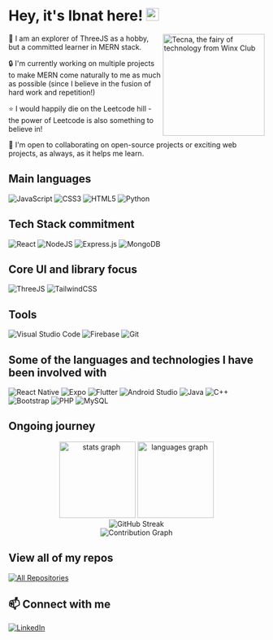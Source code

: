# Hey, it's Ibnat here! <img src="https://media.tenor.com/gYiMFYc7yOkAAAAj/green-heart-green.gif" width="25" height="25">

<img align="right" alt="Tecna, the fairy of technology from Winx Club" width="200" src="https://i.pinimg.com/originals/42/cc/36/42cc363f3d97d87a94cbb6d36dd5a9dc.gif">



🔭 I am an explorer of ThreeJS as a hobby, but a committed learner in MERN stack.

🔒 I'm currently working on multiple projects to make MERN come naturally to me as much as possible (since I believe in the fusion of hard work and repetition!)

⭐ I would happily die on the Leetcode hill - the power of Leetcode is also something to believe in!

🔗 I'm open to collaborating on open-source projects or exciting web projects, as always, as it helps me learn.

## Main languages

![JavaScript](https://img.shields.io/badge/javascript-%23323330.svg?style=for-the-badge&logo=javascript&logoColor=%23F7DF1E)
![CSS3](https://img.shields.io/badge/css3-%231572B6.svg?style=for-the-badge&logo=css3&logoColor=white)
![HTML5](https://img.shields.io/badge/html5-%23E34F26.svg?style=for-the-badge&logo=html5&logoColor=white)
![Python](https://img.shields.io/badge/python-3670A0?style=for-the-badge&logo=python&logoColor=ffdd54)

## Tech Stack commitment

![React](https://img.shields.io/badge/react-%2320232a.svg?style=for-the-badge&logo=react&logoColor=%2361DAFB)
![NodeJS](https://img.shields.io/badge/node.js-6DA55F?style=for-the-badge&logo=node.js&logoColor=white)
![Express.js](https://img.shields.io/badge/express.js-%23404d59.svg?style=for-the-badge&logo=express&logoColor=%2361DAFB)
![MongoDB](https://img.shields.io/badge/MongoDB-%234ea94b.svg?style=for-the-badge&logo=mongodb&logoColor=white)

## Core UI and library focus

![ThreeJS](https://img.shields.io/badge/threejs-black?style=for-the-badge&logo=three.js&logoColor=white)
![TailwindCSS](https://img.shields.io/badge/tailwindcss-%2338B2AC.svg?style=for-the-badge&logo=tailwind-css&logoColor=white)

## Tools

![Visual Studio Code](https://img.shields.io/badge/Visual%20Studio%20Code-0078d7.svg?style=for-the-badge&logo=visual-studio-code&logoColor=white)
![Firebase](https://img.shields.io/badge/firebase-%23039BE5.svg?style=for-the-badge&logo=firebase)
![Git](https://img.shields.io/badge/git-%23F05033.svg?style=for-the-badge&logo=git&logoColor=white)

## Some of the languages and technologies I have been involved with

![React Native](https://img.shields.io/badge/react_native-%2320232a.svg?style=for-the-badge&logo=react&logoColor=%2361DAFB)
![Expo](https://img.shields.io/badge/expo-1C1E24?style=for-the-badge&logo=expo&logoColor=#D04A37)
![Flutter](https://img.shields.io/badge/Flutter-%2302569B.svg?style=for-the-badge&logo=Flutter&logoColor=white)
![Android Studio](https://img.shields.io/badge/Android%20Studio-3DDC84.svg?style=for-the-badge&logo=android-studio&logoColor=white)
![Java](https://img.shields.io/badge/java-%23ED8B00.svg?style=for-the-badge&logo=openjdk&logoColor=white)
![C++](https://img.shields.io/badge/c++-%2300599C.svg?style=for-the-badge&logo=c%2B%2B&logoColor=white)
![Bootstrap](https://img.shields.io/badge/bootstrap-%238511FA.svg?style=for-the-badge&logo=bootstrap&logoColor=white)
![PHP](https://img.shields.io/badge/php-%23777BB4.svg?style=for-the-badge&logo=php&logoColor=white)
![MySQL](https://img.shields.io/badge/mysql-%2300f.svg?style=for-the-badge&logo=mysql&logoColor=white)



## Ongoing journey

<div align="center">
  <img src="https://github-readme-stats.vercel.app/api?username=ibnatz&hide_title=false&hide_rank=false&show_icons=true&include_all_commits=true&count_private=true&disable_animations=false&theme=dracula&locale=en&hide_border=false" height="150" alt="stats graph"  />
  <img src="https://github-readme-stats.vercel.app/api/top-langs?username=ibnatz&locale=en&hide_title=false&layout=compact&card_width=320&langs_count=5&theme=dracula&hide_border=false" height="150" alt="languages graph"  />
</div>


<div align="center">
  <img src="https://github-readme-streak-stats.herokuapp.com/?user=ibnatz&theme=radical" alt="GitHub Streak" />
</div>


<div align="center">
  <img src="https://github-readme-activity-graph.vercel.app/graph?username=ibnatz&theme=react-dark&hide_border=true" alt="Contribution Graph" />
</div>


## View all of my repos

  <a href="https://github.com/ibnatz?tab=repositories">
    <img src="https://img.shields.io/badge/All%20Repos-100000?style=for-the-badge&logo=github&logoColor=white" alt="All Repositories" />
  </a>



## 📫 Connect with me

[![LinkedIn](https://img.shields.io/badge/LinkedIn-%230077B5.svg?style=for-the-badge&logo=linkedin&logoColor=white)](https://bd.linkedin.com/in/ibnat-zareen-8b79a7260)


